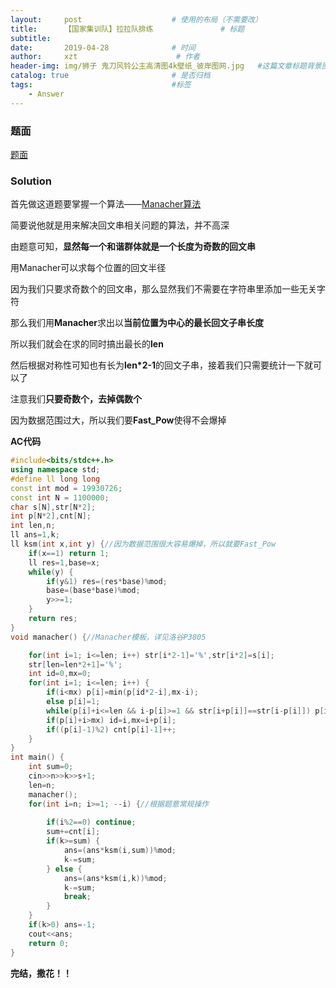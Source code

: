 ```yaml
---
layout:     post                    # 使用的布局（不需要改）
title:      【国家集训队】拉拉队排练               # 标题 
subtitle:   
date:       2019-04-28              # 时间
author:     xzt                      # 作者
header-img: img/狮子 鬼刀风铃公主高清图4k壁纸_彼岸图网.jpg   #这篇文章标题背景图片
catalog: true                       # 是否归档
tags:                               #标签
    - Answer
---
```


### 题面

[题面](https://www.luogu.org/problemnew/show/P1659)

### Solution

首先做这道题要掌握一个算法——[Manacher算法](https://www.cnblogs.com/lykkk/p/10460087.html)

简要说他就是用来解决回文串相关问题的算法，并不高深

由题意可知，**显然每一个和谐群体就是一个长度为奇数的回文串**

用Manacher可以求每个位置的回文半径

因为我们只要求奇数个的回文串，那么显然我们不需要在字符串里添加一些无关字符

那么我们用**Manacher**求出以**当前位置为中心的最长回文子串长度**

所以我们就会在求的同时搞出最长的**len**

然后根据对称性可知也有长为**len*2-1**的回文子串，接着我们只需要统计一下就可以了

注意我们**只要奇数个，去掉偶数个**

因为数据范围过大，所以我们要**Fast_Pow**使得不会爆掉

**AC代码**

```cpp
#include<bits/stdc++.h>
using namespace std;
#define ll long long
const int mod = 19930726;
const int N = 1100000;
char s[N],str[N*2];
int p[N*2],cnt[N];
int len,n;
ll ans=1,k;
ll ksm(int x,int y) {//因为数据范围很大容易爆掉，所以就要Fast_Pow
    if(x==1) return 1;
    ll res=1,base=x;
    while(y) {
        if(y&1) res=(res*base)%mod;
        base=(base*base)%mod;
        y>>=1;
    }
    return res;
}
void manacher() {//Manacher模板，详见洛谷P3805

    for(int i=1; i<=len; i++) str[i*2-1]='%',str[i*2]=s[i];
    str[len=len*2+1]='%';
    int id=0,mx=0;
    for(int i=1; i<=len; i++) {
        if(i<mx) p[i]=min(p[id*2-i],mx-i);
        else p[i]=1;
        while(p[i]+i<=len && i-p[i]>=1 && str[i+p[i]]==str[i-p[i]]) p[i]++;
        if(p[i]+i>mx) id=i,mx=i+p[i];
        if((p[i]-1)%2) cnt[p[i]-1]++;
    }
}
int main() {
    int sum=0;
    cin>>n>>k>>s+1;
    len=n;
    manacher();
    for(int i=n; i>=1; --i) {//根据题意常规操作
    
        if(i%2==0) continue;
        sum+=cnt[i];
        if(k>=sum) {
            ans=(ans*ksm(i,sum))%mod;
            k-=sum;
        } else {
            ans=(ans*ksm(i,k))%mod;
            k-=sum;
            break;
        }
    }
    if(k>0) ans=-1;
    cout<<ans;
    return 0;
}
```
**完结，撒花！！**

 
